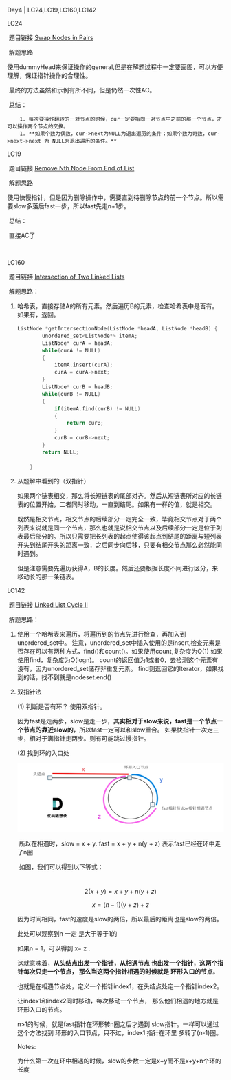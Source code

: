 Day4 | LC24,LC19,LC160,LC142



LC24

​	题目链接 [Swap Nodes in Pairs](https://leetcode.com/problems/swap-nodes-in-pairs/)

​	解题思路 

​		使用dummyHead来保证操作的general,但是在解题过程中一定要画图，可以方便理解，保证指针操作的合理性。

​		最终的方法虽然和示例有所不同，但是仍然一次性AC。

​	总结：

		1. 每次要操作翻转的一对节点的时候，cur一定要指向一对节点中之前的那一个节点，才可以操作两个节点的交换。
		1. **如果个数为偶数，cur->next为NULL为退出遍历的条件；如果个数为奇数，cur->next->next 为 NULL为退出遍历的条件。**





LC19

​	题目链接 [Remove Nth Node From End of List](https://leetcode.com/problems/remove-nth-node-from-end-of-list/)

​	解题思路

​		使用快慢指针，但是因为删除操作中，需要直到待删除节点的前一个节点。所以需要slow多落后fast一步，所以fast先走n+1步。

​	总结：

​		直接AC了

​		





LC160

​	题目链接 [Intersection of Two Linked Lists](https://leetcode.com/problems/intersection-of-two-linked-lists/)

​	解题思路：

  1. 哈希表，直接存储A的所有元素。然后遍历B的元素，检查哈希表中是否有。如果有，返回。

     ```C++
     ListNode *getIntersectionNode(ListNode *headA, ListNode *headB) {
             unordered_set<ListNode*> itemA;
             ListNode* curA = headA;
             while(curA != NULL)
             {
                 itemA.insert(curA);
                 curA = curA->next;
             }
             ListNode* curB = headB;
             while(curB != NULL)
             {
                 if(itemA.find(curB) != NULL)
                 {
                     return curB;
                 }
                 curB = curB->next;
             }
             return NULL;
             
         }
     ```

     

  2. 从题解中看到的（双指针）

     如果两个链表相交，那么将长短链表的尾部对齐。然后从短链表所对应的长链表的位置开始，二者同时移动，一直到结尾。如果有一样的值，就是相交。

     既然是相交节点，相交节点的后续部分一定完全一致，毕竟相交节点对于两个列表来说就是同一个节点，那么也就是说相交节点以及后续部分一定是位于列表最后部分的。所以只需要把长列表的起点使得该起点到结尾的距离与短列表开头到结尾开头的距离一致，之后同步向后移，只要有相交节点那么必然能同时遇到。

     但是注意需要先遍历获得A，B的长度。然后还要根据长度不同进行区分，来移动长的那一条链表。





LC142 

​	题目链接 [Linked List Cycle II](https://leetcode.com/problems/linked-list-cycle-ii/)

​	解题思路：

  1. 使用一个哈希表来遍历，将遍历到的节点先进行检查，再加入到unordered_set中。 注意，unordered_set中插入使用的是insert,检查元素是否存在可以有两种方式，find()和count()。如果使用count,复杂度为O(1)  如果使用find，复杂度为O(logn)。 count的返回值为1或者0，去检测这个元素有没有，因为unordered_set储存非重复元素。 find则返回它的Iterator，如果找到的话，找不到就是nodeset.end()

  2. 双指针法

     (1) 判断是否有环？ 使用双指针。

     因为fast是走两步，slow是走一步，**其实相对于slow来说，fast是一个节点一个节点的靠近slow的**，所以fast一定可以和slow重合。 如果快指针一次走三步，相对于满指针走两步。则有可能跳过慢指针。

     (2) 找到环的入口处

     ![image](https://github.com/SwordXiaoJ/Algo/blob/main/images/Linked%20List%20Cycle%20II.png)

     ​	所以在相遇时，slow = x + y.  fast = x + y + n(y + z) 表示fast已经在环中走了n圈

     ​	如图，我们可以得到以下等式：
     
     ​		
     $$
     2(x+y) = x + y + n(y+z)
     $$
        
     $$
     x = (n-1)(y+z) + z
     $$
      
     
     因为时间相同，fast的速度是slow的两倍，所以最后的距离也是slow的两倍。
     
     此处可以观察到n 一定 是大于等于1的
     
     如果n = 1，可以得到 x= z .
     
     这就意味着，**从头结点出发一个指针，从相遇节点 也出发一个指针，这两个指针每次只走一个节点， 那么当这两个指针相遇的时候就是 环形入口的节点**。
     
     也就是在相遇节点处，定义一个指针index1，在头结点处定一个指针index2。
     
     让index1和index2同时移动，每次移动一个节点， 那么他们相遇的地方就是 环形入口的节点。
     
     
     
     n>1的时候，就是fast指针在环形转n圈之后才遇到 slow指针。一样可以通过这个方法找到 环形的入口节点，只不过，index1 指针在环里 多转了(n-1)圈。
     
     
     
     Notes:
     
     为什么第一次在环中相遇的时候，slow的步数一定是x+y而不是x+y+n个环的长度
     
     
     
     
